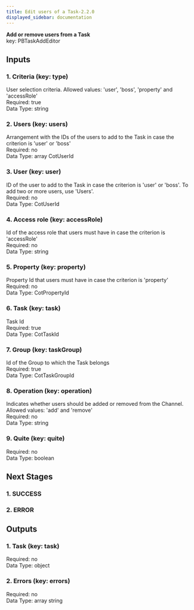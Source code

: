 ```yaml
---  
title: Edit users of a Task-2.2.0  
displayed_sidebar: documentation  
---  
```

**Add or remove users from a Task**  
key: PBTaskAddEditor  
  
## Inputs  
### 1. Criteria (key: type)  
User selection criteria. Allowed values: 'user', 'boss', 'property' and 'accessRole'  
Required: true  
Data Type: string   
### 2. Users (key: users)  
Arrangement with the IDs of the users to add to the Task in case the criterion is 'user' or 'boss'  
Required: no  
Data Type: array CotUserId  
### 3. User (key: user)  
ID of the user to add to the Task in case the criterion is 'user' or 'boss'. To add two or more users, use 'Users'.  
Required: no  
Data Type: CotUserId   
### 4. Access role (key: accessRole)  
Id of the access role that users must have in case the criterion is 'accessRole'  
Required: no  
Data Type: string   
### 5. Property (key: property)  
Property Id that users must have in case the criterion is 'property'  
Required: no  
Data Type: CotPropertyId   
### 6. Task (key: task)  
Task Id  
Required: true  
Data Type: CotTaskId   
### 7. Group (key: taskGroup)  
Id of the Group to which the Task belongs  
Required: true  
Data Type: CotTaskGroupId   
### 8. Operation (key: operation)  
Indicates whether users should be added or removed from the Channel. Allowed values: 'add' and 'remove'  
Required: no  
Data Type: string   
### 9. Quite (key: quite)  
  
Required: no  
Data Type: boolean   
## Next Stages  
### 1. SUCCESS  
  
### 2. ERROR  
  
## Outputs  
### 1. Task (key: task)  
  
Required: no  
Data Type: object   
### 2. Errors (key: errors)  
  
Required: no  
Data Type: array string